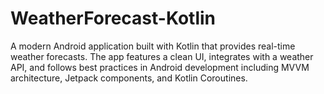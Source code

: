 # WeatherForecast-Kotlin
A modern Android application built with Kotlin that provides real-time weather forecasts. The app features a clean UI, integrates with a weather API, and follows best practices in Android development including MVVM architecture, Jetpack components, and Kotlin Coroutines.
